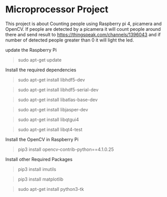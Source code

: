 # Microprocessor Project

This project is about Counting people using Raspberry pi 4, picamera and OpenCV. If people are detected by a picamera it will count people around there and send result to https://thingspeak.com/channels/1396043 and if number of detected people greater than 0 it will light the led.

update the Raspberry Pi

> sudo apt-get update

Install the required dependencies

> sudo apt-get install libhdf5-dev

> sudo apt-get install libhdf5-serial-dev

> sudo apt-get install libatlas-base-dev

> sudo apt-get install libjasper-dev

> sudo apt-get install libqtgui4

> sudo apt-get install libqt4-test

Install the OpenCV in Raspberry Pi

> pip3 install opencv-contrib-python==4.1.0.25

Install other Required Packages

> pip3 install imutils

> pip3 install matplotlib

> sudo apt-get install python3-tk
